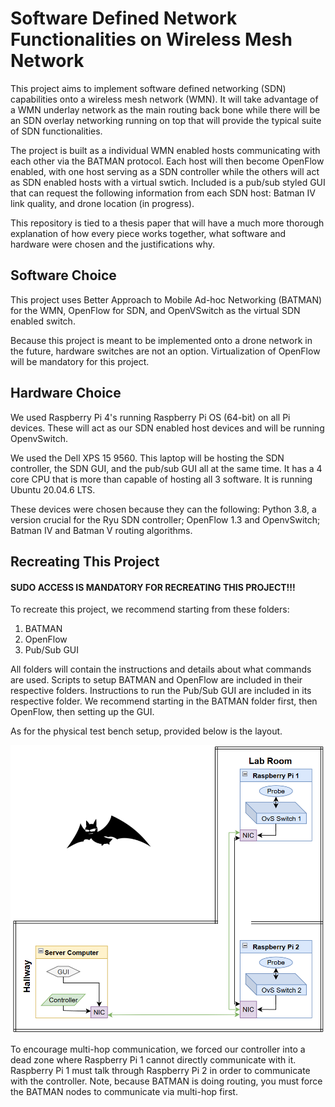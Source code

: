# Software Defined Network Functionalities on Wireless Mesh Network

This project aims to implement software defined networking (SDN) capabilities onto a wireless mesh network (WMN). It will take advantage of a WMN underlay network as the main routing back bone while there will be an SDN overlay networking running on top that will provide the typical suite of SDN functionalities. 

The project is built as a individual WMN enabled hosts communicating with each other via the BATMAN protocol. Each host will then become OpenFlow enabled, with one host serving as a SDN controller while the others will act as SDN enabled hosts with a virtual swtich.  Included is a pub/sub styled GUI that can request the following information from each SDN host: Batman IV link quality, and drone location (in progress).

This repository is tied to a thesis paper that will have a much more thorough explanation of how every piece works together, what software and hardware were chosen and the justifications why. 

## Software Choice
This project uses Better Approach to Mobile Ad-hoc Networking (BATMAN) for the WMN, OpenFlow for SDN, and OpenVSwitch as the virtual SDN enabled switch. 

Because this project is meant to be implemented onto a drone network in the future, hardware switches are not an option. Virtualization of OpenFlow will be mandatory for this project.
## Hardware Choice
We used Raspberry Pi 4's running Raspberry Pi OS (64-bit) on all Pi devices. These will act as our SDN enabled host devices and will be running OpenvSwitch. 

We used the Dell XPS 15 9560. This laptop will be hosting the SDN controller, the SDN GUI, and the pub/sub GUI all at the same time. It has a 4 core CPU that is more than capable of hosting all 3 software. It is running Ubuntu 20.04.6 LTS.

These devices were chosen because they can the following: Python 3.8, a version crucial for the Ryu SDN controller; OpenFlow 1.3 and OpenvSwitch; Batman IV and Batman V routing algorithms.

## Recreating This Project
#### SUDO ACCESS IS MANDATORY FOR RECREATING THIS PROJECT!!!

To recreate this project, we recommend starting from these folders:

1. BATMAN
2. OpenFlow
3. Pub/Sub GUI

All folders will contain the instructions and details about what commands are used. Scripts to setup BATMAN and OpenFlow are included in their respective folders. Instructions to run the Pub/Sub GUI are included in its respective folder. We recommend starting in the BATMAN folder first, then OpenFlow, then setting up the GUI. 

As for the physical test bench setup, provided below is the layout.

![Diagram](images/Test_Bed_Layout_2.png)

To encourage multi-hop communication, we forced our controller into a dead zone where Raspberry Pi 1 cannot directly communicate with it. Raspberry Pi 1 must talk through Raspberry Pi 2 in order to communicate with the controller. Note, because BATMAN is doing routing, you must force the BATMAN nodes to communicate via multi-hop first.


